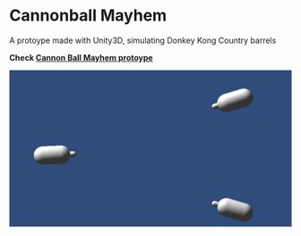 # Cannonball Mayhem

A protoype made with Unity3D, simulating Donkey Kong Country barrels

**Check [Cannon Ball Mayhem protoype](index.html)**

![Cannonball Mayhem Screenshot](screenshot.png)
